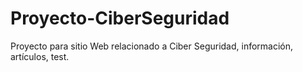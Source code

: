 # Proyecto-CiberSeguridad
Proyecto para sitio Web relacionado a Ciber Seguridad, información, artículos, test.

